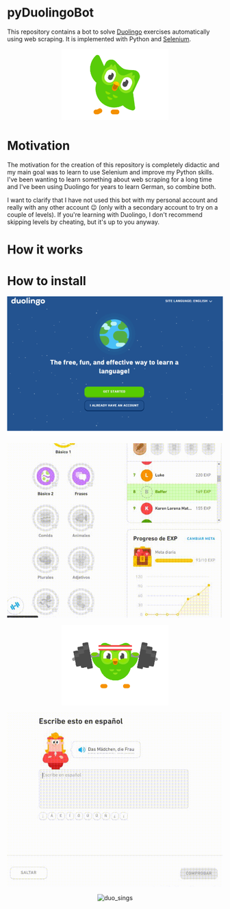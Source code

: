 # pyDuolingoBot
This repository contains a bot to solve [Duolingo](https://www.duolingo.com/) exercises automatically using web scraping. It is implemented with Python and [Selenium](https://www.selenium.dev/).

<p align="center"><img src="./Images/duo_hello.gif" alt="duo_hello" width="250" class="center"/></p>

# Motivation
The motivation for the creation of this repository is completely didactic and my main goal was to learn to use Selenium and improve my Python skills. I've been wanting to learn something about web scraping for a long time and I've been using Duolingo for years to learn German, so combine both. 

I want to clarify that I have not used this bot with my personal account and really with any other account :wink: (only with a secondary account to try on a couple of levels). If you're learning with Duolingo, I don't recommend skipping levels by cheating, but it's up to you anyway.

# How it works

# How to install


<p align="center"><img src="./Images/login.gif" alt="login_example" width="640" class="center"/></p>

<p align="center"><img src="./Images/output1.gif" alt="login_example" width="640" class="center"/></p>

<p align="center"><img src="./Images/duo_train.gif" alt="duo_train" width="250" class="center"/></p>

<p align="center"><img src="./Images/output2.gif" alt="login_example" width="640" class="center"/></p>

<p align="center"><img src="./Images/duo_sings.gif" alt="duo_sings" width="250" class="center"/></p>
